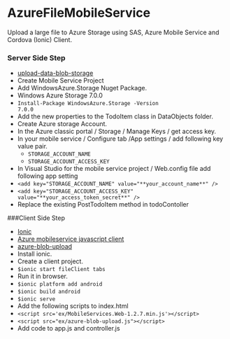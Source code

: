 # AzureFileMobileService
Upload a large file to Azure Storage using SAS, Azure Mobile Service and Cordova (Ionic) Client. 

### Server Side Step
* [upload-data-blob-storage](https://azure.microsoft.com/en-us/documentation/articles/mobile-services-dotnet-backend-windows-universal-dotnet-upload-data-blob-storage/)
* Create Mobile Service Project
* Add WindowsAzure.Storage Nuget Package.
 * Windows Azure Storage 7.0.0</li>
 * <code>Install-Package WindowsAzure.Storage -Version 7.0.0</code>
* Add the new properties to the TodoItem class in  DataObjects folder.
* Create Azure storage Account.</li>
* In the Azure classic portal / Storage / Manage Keys / get access key.
* In your mobile service / Configure tab /App settings / add following key value pair.
  * <Code>STORAGE_ACCOUNT_NAME</Code>
  * <Code>STORAGE_ACCOUNT_ACCESS_KEY</Code>
* In Visual Studio for the mobile service project /  Web.config file add following app setting
 * ` <add key="STORAGE_ACCOUNT_NAME" value="**your_account_name**" /> `
 * ` <add key="STORAGE_ACCOUNT_ACCESS_KEY" value="**your_access_token_secret**" /> `
* Replace the existing PostTodoItem method in todoContoller

###Client Side Step
* [Ionic](http://ionicframework.com/getting-started/)
* [Azure mobileservice javascript client](https://azure.microsoft.com/en-us/documentation/articles/mobile-services-html-how-to-use-client-library/)
* [azure-blob-upload](https://github.com/kinstephen/angular-azure-blob-upload/blob/master/azure-blob-upload.js)
* Install ionic.
* Create a client project.
 * <Code>$ionic start fileClient tabs</Code>
* Run it in browser.
 * <Code>$ionic platform add android</Code>
 * <Code>$ionic build android</Code> 
 * <Code>$ionic serve</Code>
* Add the following scripts to index.html
 * ` <script src='ex/MobileServices.Web-1.2.7.min.js'></script> `
 * ` <script src="ex/azure-blob-upload.js"></script> `
* Add code to  app.js and controller.js 
